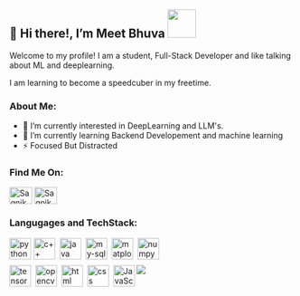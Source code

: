 ## 👋 Hi there!, I’m Meet Bhuva <img src="https://media.giphy.com/media/mGcNjsfWAjY5AEZNw6/giphy.gif" width="50"></h1>

Welcome to my profile! I am a student, Full-Stack Developer and like talking about ML and deeplearning. 

I am learning to become a speedcuber in my freetime.

### About Me:
- 👀 I’m currently interested in DeepLearning and LLM's.
- 🌱 I’m currently learning Backend Developement and machine learning
- ⚡ Focused But Distracted

### Find Me On:
<a href="https://linkedin.com/in/meet-bhuva" target="blank"><img align="center" src="https://cdn.jsdelivr.net/gh/devicons/devicon@latest/icons/linkedin/linkedin-original.svg" alt="SagnikBarik" height="30" width="40" /></a>
<a href="https://www.leetcode.com/meetpatel0852" target="blank"><img align="center" src="https://raw.githubusercontent.com/rahuldkjain/github-profile-readme-generator/master/src/images/icons/Social/leet-code.svg" alt="SagnikBarik" height="30" width="40" /></a>

### Langugages and TechStack:
<p align="left">
    <img align="left" width="38" src="https://cdn.jsdelivr.net/gh/devicons/devicon@latest/icons/python/python-original.svg" alt="python" style="margin-right:5px;"/>
    <img align="left" width="38" src="https://cdn.jsdelivr.net/gh/devicons/devicon@latest/icons/cplusplus/cplusplus-original.svg" alt="c++" style="padding-right:5px;"/>
    <img align="left" width="38" src="https://cdn.jsdelivr.net/gh/devicons/devicon@latest/icons/java/java-original.svg" alt="java" style="padding-right:5px;"/>
    <img align="left" width="38" src="https://cdn.jsdelivr.net/gh/devicons/devicon@latest/icons/mysql/mysql-original-wordmark.svg" alt="my-sql" style="padding-right:5px;" />
    <img align="left" width="38" src="https://cdn.jsdelivr.net/gh/devicons/devicon@latest/icons/matplotlib/matplotlib-original.svg" alt="matplotlib" style="padding-right:5px;"/>
    <img align="left" width="38" src="https://cdn.jsdelivr.net/gh/devicons/devicon@latest/icons/numpy/numpy-original.svg" alt="numpy" align="left" width="38""/>
  </p>
  <br>
  <br>
  <p>
    <img align="left" width="38" src="https://cdn.jsdelivr.net/gh/devicons/devicon@latest/icons/tensorflow/tensorflow-original.svg" alt="tensorflow" style="padding-right:5px;"/>
    <img align="left" width="38" src="https://cdn.jsdelivr.net/gh/devicons/devicon@latest/icons/opencv/opencv-original.svg" alt="opencv" style="padding-right:5px;"/>
    <img align="left" width="38" src="https://cdn.jsdelivr.net/gh/devicons/devicon@latest/icons/html5/html5-original.svg" alt="html" style="padding-right:5px;"/>
    <img align="left" width="38" src="https://cdn.jsdelivr.net/gh/devicons/devicon@latest/icons/css3/css3-original.svg" alt="css" style="padding-right:5px;"/>
    <img align="left" width="38" src="https://cdn.jsdelivr.net/gh/devicons/devicon@latest/icons/javascript/javascript-plain.svg" alt="JavaScript" style="padding-right:5px />
  </p>
           
  <p align="center">
    <img src="https://capsule-render.vercel.app/api?type=waving&color=gradient&height=60&section=footer"/>
  </p>


<!--- 💞️ I’m looking to collaborate on ...
- 📫 How to reach me ...
- 😄 Pronouns: ... --->

<!---
MeetBhuva1125/MeetBhuva1125 is a ✨ special ✨ repository because its `README.md` (this file) appears on your GitHub profile.
You can click the Preview link to take a look at your changes.
--->
